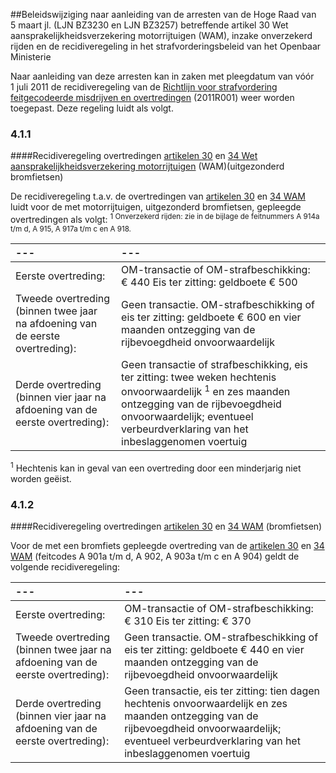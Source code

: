 <meta http-equiv='Content-Type' content='text/html; charset=utf-8' />

##Beleidswijziging naar aanleiding van de arresten van de Hoge Raad van 5 maart jl. (LJN BZ3230 en LJN BZ3257) betreffende artikel 30 Wet aansprakelijkheidsverzekering motorrijtuigen (WAM), inzake onverzekerd rijden en de recidiveregeling in het strafvorderingsbeleid van het Openbaar Ministerie

Naar aanleiding van deze arresten kan in zaken met pleegdatum van vóór 1 juli 2011 de recidiveregeling van de [Richtlijn voor strafvordering feitgecodeerde misdrijven en overtredingen](../../../../../../../../../beleidsregel/richtlijn/voor/strafvordering/tarieven/en/feitomschrijvingen/voor/etc/BWBR0029643/README.md) (2011R001) weer worden toegepast. Deze regeling luidt als volgt.   
### 4.1.1  

####Recidiveregeling overtredingen [artikelen 30](../../../../../../../../../wet/wet/aansprakelijkheidsverzekering/motorrijtuigen/BWBR0002415/README.md) en [34 Wet aansprakelijkheidsverzekering motorrijtuigen](../../../../../../../../../wet/wet/aansprakelijkheidsverzekering/motorrijtuigen/BWBR0002415/README.md) (WAM)(uitgezonderd bromfietsen)

De recidiveregeling t.a.v. de overtredingen van [artikelen 30](../../../../../../../../../wet/wet/aansprakelijkheidsverzekering/motorrijtuigen/BWBR0002415/README.md) en [34 WAM](../../../../../../../../../wet/wet/aansprakelijkheidsverzekering/motorrijtuigen/BWBR0002415/README.md) luidt voor de met motorrijtuigen, uitgezonderd bromfietsen, gepleegde overtredingen als volgt: <sup> 1  Onverzekerd rijden: zie in de bijlage de feitnummers A 914a t/m d, A 915, A 917a t/m c en A 918.  </sup>  

| --- | --- |
|:---|:---|
| Eerste overtreding:  | OM-transactie of OM-strafbeschikking: € 440  Eis ter zitting: geldboete € 500  |
| Tweede overtreding (binnen twee jaar na afdoening van de eerste overtreding):  | Geen transactie. OM-strafbeschikking of eis ter zitting: geldboete € 600 en vier maanden ontzegging van de rijbevoegdheid onvoorwaardelijk  |
| Derde overtreding (binnen vier jaar na afdoening van de eerste overtreding):  | Geen transactie of strafbeschikking, eis ter zitting: twee weken hechtenis onvoorwaardelijk <sup>1</sup> en zes maanden ontzegging van de rijbevoegdheid onvoorwaardelijk; eventueel verbeurdverklaring van het inbeslaggenomen voertuig  |

<sup>1</sup> Hechtenis kan in geval van een overtreding door een minderjarig niet worden geëist.    
### 4.1.2  

####Recidiveregeling overtredingen [artikelen 30](../../../../../../../../../wet/wet/aansprakelijkheidsverzekering/motorrijtuigen/BWBR0002415/README.md) en [34 WAM](../../../../../../../../../wet/wet/aansprakelijkheidsverzekering/motorrijtuigen/BWBR0002415/README.md) (bromfietsen)

Voor de met een bromfiets gepleegde overtreding van de [artikelen 30](../../../../../../../../../wet/wet/aansprakelijkheidsverzekering/motorrijtuigen/BWBR0002415/README.md) en [34 WAM](../../../../../../../../../wet/wet/aansprakelijkheidsverzekering/motorrijtuigen/BWBR0002415/README.md) (feitcodes A 901a t/m d, A 902, A 903a t/m c en A 904) geldt de volgende recidiveregeling:  

| --- | --- |
|:---|:---|
| Eerste overtreding:  | OM-transactie of OM-strafbeschikking: € 310  Eis ter zitting: € 370  |
| Tweede overtreding (binnen twee jaar na afdoening van de eerste overtreding):  | Geen transactie. OM-strafbeschikking of eis ter zitting: geldboete € 440 en vier maanden ontzegging van de rijbevoegdheid onvoorwaardelijk  |
| Derde overtreding (binnen vier jaar na afdoening van de eerste overtreding):  | Geen transactie, eis ter zitting: tien dagen hechtenis onvoorwaardelijk en zes maanden ontzegging van de rijbevoegdheid onvoorwaardelijk; eventueel verbeurdverklaring van het inbeslaggenomen voertuig  |

